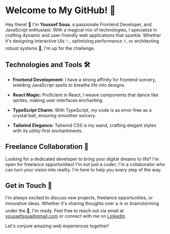 # Welcome to My GitHub! 🚀


Hey there! 👋 I'm **Youssef Soua**, a passionate Frontend Developer, and JavaScript enthusiast. With a magical mix of technologies, I specialize in crafting dynamic and user-friendly web applications that sparkle. Whether it's designing interactive UIs ✨, optimizing performance ⚡, or architecting robust systems 🏰, I'm up for the challenge.

## Technologies and Tools 🛠️

- **Frontend Development:** I have a strong affinity for frontend sorcery, wielding JavaScript spells to breathe life into designs.

- **React Magic:** Proficient in React, I weave components that dance like sprites, making user interfaces enchanting.


- **TypeScript Charm:** With TypeScript, my code is as error-free as a crystal ball, ensuring smoother sorcery.

- **Tailwind Elegance:** Tailwind CSS is my wand, crafting elegant styles with its utility-first enchantments.


## Freelance Collaboration 🌟

Looking for a dedicated developer to bring your digital dreams to life? I'm open for freelance opportunities! I'm not just a coder; I'm a collaborator who can turn your vision into reality. I'm here to help you every step of the way.

## Get in Touch 💌

I'm always excited to discuss new projects, freelance opportunities, or innovative ideas. Whether it's sharing thoughts over a ☕ or brainstorming under the 🌙, I'm ready. Feel free to reach out via email at [youssefsoua@gmail.com](mailto:youssefsoua@gmail.com) or connect with me on [LinkedIn](https://www.linkedin.com/in/youssef-soua/).

Let's conjure amazing web experiences together!
